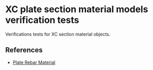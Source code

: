 # XC plate section material models verification tests

Verifications tests for XC section material objects.

## References
- [Plate Rebar Material](https://portwooddigital.com/2024/11/08/plate-rebar-material/)

